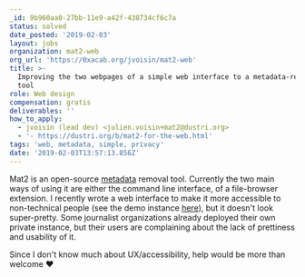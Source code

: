 ```yaml
---
_id: 9b960aa0-27bb-11e9-a42f-438734cf6c7a
status: solved
date_posted: '2019-02-03'
layout: jobs
organization: mat2-web
org_url: 'https://0xacab.org/jvoisin/mat2-web'
title: >-
  Improving the two webpages of a simple web interface to a metadata-removal
  tool
role: Web design
compensation: gratis
deliverables: ''
how_to_apply:
  - jvoisin (lead dev) <julien.voisin+mat2@dustri.org>
  - '- https://dustri.org/b/mat2-for-the-web.html'
tags: 'web, metadata, simple, privacy'
date: '2019-02-03T13:57:13.856Z'
---
```

Mat2 is an open-source [metadata]( https://en.wikipedia.org/wiki/Metadata ) removal tool. Currently the two main ways of using it are either the command line interface, of a file-browser extension. I recently wrote a web interface to make it more accessible to non-technical people (see the demo instance [here](https://mat2-web.dustri.org)), but it doesn't look super-pretty. Some journalist organizations already deployed their own private instance, but their users are complaining about the lack of prettiness and usability of it.

Since I don't know much about UX/accessibility, help would be more than welcome ♥
